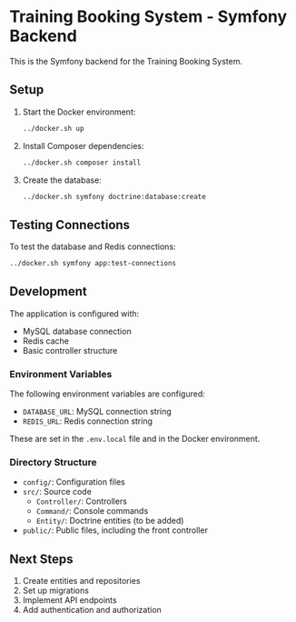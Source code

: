 # Training Booking System - Symfony Backend

This is the Symfony backend for the Training Booking System.

## Setup

1. Start the Docker environment:
   ```bash
   ../docker.sh up
   ```

2. Install Composer dependencies:
   ```bash
   ../docker.sh composer install
   ```

3. Create the database:
   ```bash
   ../docker.sh symfony doctrine:database:create
   ```

## Testing Connections

To test the database and Redis connections:

```bash
../docker.sh symfony app:test-connections
```

## Development

The application is configured with:

- MySQL database connection
- Redis cache
- Basic controller structure

### Environment Variables

The following environment variables are configured:

- `DATABASE_URL`: MySQL connection string
- `REDIS_URL`: Redis connection string

These are set in the `.env.local` file and in the Docker environment.

### Directory Structure

- `config/`: Configuration files
- `src/`: Source code
  - `Controller/`: Controllers
  - `Command/`: Console commands
  - `Entity/`: Doctrine entities (to be added)
- `public/`: Public files, including the front controller

## Next Steps

1. Create entities and repositories
2. Set up migrations
3. Implement API endpoints
4. Add authentication and authorization
